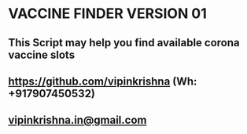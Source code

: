 # VACCINE FINDER VERSION 01

## This Script may help you find available corona vaccine slots

## https://github.com/vipinkrishna (Wh: +917907450532)
## vipinkrishna.in@gmail.com

